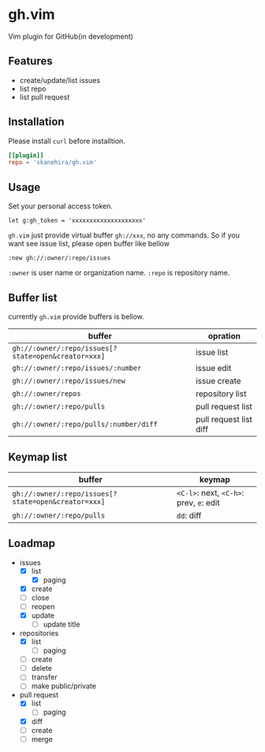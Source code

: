 # gh.vim
Vim plugin for GitHub(in development)

## Features
- create/update/list issues
- list repo
- list pull request

## Installation
Please install `curl` before installtion.

```toml
[[plugin]]
repo = 'skanehira/gh.vim'
```

## Usage
Set your personal access token.

```vim
let g:gh_token = 'xxxxxxxxxxxxxxxxxxxx'
```

`gh.vim` just provide virtual buffer `gh://xxx`, no any commands.
So if you want see issue list, please open buffer like bellow

```
:new gh://:owner/:repo/issues
```

`:owner` is user name or organization name.
`:repo` is repository name.

## Buffer list
currently `gh.vim` provide buffers is bellow.

| buffer                                              | opration               |
|-----------------------------------------------------|------------------------|
| `gh://:owner/:repo/issues[?state=open&creator=xxx]` | issue list             |
| `gh://:owner/:repo/issues/:number`                  | issue edit             |
| `gh://:owner/:repo/issues/new`                      | issue create           |
| `gh://:owner/repos`                                 | repository list        |
| `gh://:owner/:repo/pulls`                           | pull request list      |
| `gh://:owner/:repo/pulls/:number/diff`              | pull request list diff |

## Keymap list
| buffer                                              | keymap                                  |
|-----------------------------------------------------|-----------------------------------------|
| `gh://:owner/:repo/issues[?state=open&creator=xxx]` | `<C-l>`: next, `<C-h>`: prev, `e`: edit |
| `gh://:owner/:repo/pulls`                           | `dd`: diff                              |

## Loadmap
- issues
  - [x] list
    - [x] paging
  - [x] create
  - [ ] close
  - [ ] reopen
  - [x] update
    - [ ] update title
- repositories
  - [x] list
    - [ ] paging
  - [ ] create
  - [ ] delete
  - [ ] transfer
  - [ ] make public/private
- pull request
  - [x] list
    - [ ] paging
  - [x] diff
  - [ ] create
  - [ ] merge
